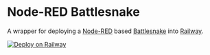 Node-RED Battlesnake
================

A wrapper for deploying a [Node-RED](http://nodered.org) based [Battlesnake](https://play.battlesnake.com) into [Railway](https://railway.app.).

[![Deploy on Railway](https://railway.app/button.svg)](https://railway.app/new/template/IaInHw?referralCode=h8bD3s)

